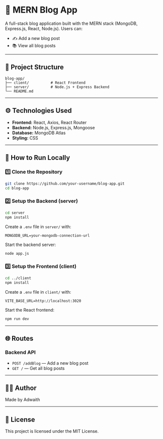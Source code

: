 # 📝 MERN Blog App

A full-stack blog application built with the MERN stack (MongoDB, Express.js, React, Node.js). Users can:

* ✍️ Add a new blog post
* 📚 View all blog posts

---

## 📁 Project Structure

```
blog-app/
├── client/          # React Frontend
├── server/          # Node.js + Express Backend
└── README.md
```

---

## ⚙️ Technologies Used

* **Frontend:** React, Axios, React Router
* **Backend:** Node.js, Express.js, Mongoose
* **Database:** MongoDB Atlas
* **Styling:** CSS

---

## 🚀 How to Run Locally

### 1️⃣ Clone the Repository

```bash
git clone https://github.com/your-username/blog-app.git
cd blog-app
```

### 2️⃣ Setup the Backend (server)

```bash
cd server
npm install
```

Create a `.env` file in `server/` with:

```env
MONGODB_URL=your-mongodb-connection-url
```

Start the backend server:

```bash
node app.js
```

### 3️⃣ Setup the Frontend (client)

```bash
cd ../client
npm install
```

Create a `.env` file in `client/` with:

```env
VITE_BASE_URL=http://localhost:3020
```

Start the React frontend:

```bash
npm run dev
```

---

## 🌐 Routes

### Backend API

* `POST /addBlog` — Add a new blog post
* `GET /` — Get all blog posts

---

## 🧑‍💻 Author

Made by Adwaith

---

## 📝 License

This project is licensed under the MIT License.
